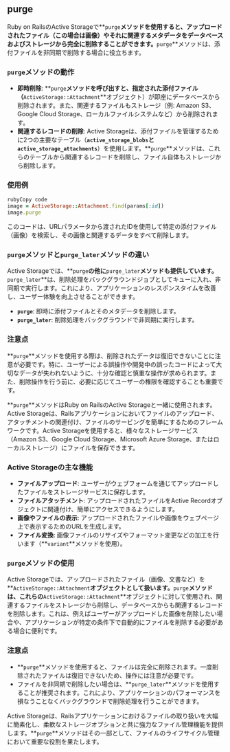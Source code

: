 ## purge

Ruby on RailsのActive Storageで**`purge`**メソッドを使用すると、アップロードされたファイル（この場合は画像）やそれに関連するメタデータをデータベースおよびストレージから完全に削除することができます。**`purge`**メソッドは、添付ファイルを非同期で削除する場合に役立ちます。

### **`purge`メソッドの動作**

- **即時削除**: **`purge`**メソッドを呼び出すと、指定された添付ファイル（**`ActiveStorage::Attachment`**オブジェクト）が即座にデータベースから削除されます。また、関連するファイルもストレージ（例: Amazon S3、Google Cloud Storage、ローカルファイルシステムなど）から削除されます。
- **関連するレコードの削除**: Active Storageは、添付ファイルを管理するために2つの主要なテーブル（**`active_storage_blobs`**と**`active_storage_attachments`**）を使用します。**`purge`**メソッドは、これらのテーブルから関連するレコードを削除し、ファイル自体もストレージから削除します。

### **使用例**

```ruby
rubyCopy code
image = ActiveStorage::Attachment.find(params[:id])
image.purge

```

このコードは、URLパラメータから渡されたIDを使用して特定の添付ファイル（画像）を検索し、その画像と関連するデータをすべて削除します。

### **`purge`メソッドと`purge_later`メソッドの違い**

Active Storageでは、**`purge`**の他に**`purge_later`**メソッドも提供しています。**`purge_later`**は、削除処理をバックグラウンドジョブとしてキューに入れ、非同期で実行します。これにより、アプリケーションのレスポンスタイムを改善し、ユーザー体験を向上させることができます。

- **`purge`**: 即時に添付ファイルとそのメタデータを削除します。
- **`purge_later`**: 削除処理をバックグラウンドで非同期に実行します。

### **注意点**

**`purge`**メソッドを使用する際は、削除されたデータは復旧できないことに注意が必要です。特に、ユーザーによる誤操作や開発中の誤ったコードによって大切なデータが失われないように、十分な確認と慎重な操作が求められます。また、削除操作を行う前に、必要に応じてユーザーの権限を確認することも重要です。

**`purge`**メソッドはRuby on RailsのActive Storageと一緒に使用されます。Active Storageは、Railsアプリケーションにおいてファイルのアップロード、アタッチメントの関連付け、ファイルのサービングを簡単にするためのフレームワークです。Active Storageを使用すると、様々なストレージサービス（Amazon S3、Google Cloud Storage、Microsoft Azure Storage、またはローカルストレージ）にファイルを保存できます。

### **Active Storageの主な機能**

- **ファイルアップロード**: ユーザーがウェブフォームを通じてアップロードしたファイルをストレージサービスに保存します。
- **ファイルアタッチメント**: アップロードされたファイルをActive Recordオブジェクトに関連付け、簡単にアクセスできるようにします。
- **画像やファイルの表示**: アップロードされたファイルや画像をウェブページ上で表示するためのURLを生成します。
- **ファイル変換**: 画像ファイルのリサイズやフォーマット変更などの加工を行います（**`variant`**メソッドを使用）。

### **`purge`メソッドの使用**

Active Storageでは、アップロードされたファイル（画像、文書など）を**`ActiveStorage::Attachment`**オブジェクトとして扱います。**`purge`**メソッドは、これらの**`ActiveStorage::Attachment`**オブジェクトに対して使用され、関連するファイルをストレージから削除し、データベースからも関連するレコードを削除します。これは、例えばユーザーがアップロードした画像を削除したい場合や、アプリケーションが特定の条件下で自動的にファイルを削除する必要がある場合に便利です。

### **注意点**

- **`purge`**メソッドを使用すると、ファイルは完全に削除されます。一度削除されたファイルは復旧できないため、操作には注意が必要です。
- ファイルを非同期で削除したい場合は、**`purge_later`**メソッドを使用することが推奨されます。これにより、アプリケーションのパフォーマンスを損なうことなくバックグラウンドで削除処理を行うことができます。

Active Storageは、Railsアプリケーションにおけるファイルの取り扱いを大幅に簡素化し、柔軟なストレージオプションと共に強力なファイル管理機能を提供します。**`purge`**メソッドはその一部として、ファイルのライフサイクル管理において重要な役割を果たします。